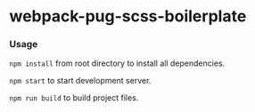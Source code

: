 # webpack-pug-scss-boilerplate

### Usage

`npm install` from root directory to install all dependencies.

`npm start` to start development server.

`npm run build` to build project files.
